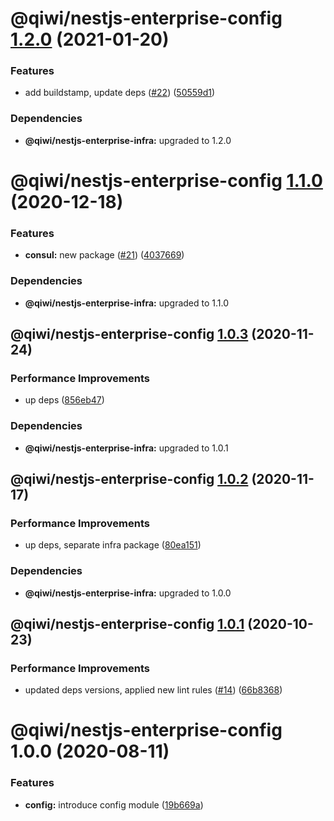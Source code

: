# @qiwi/nestjs-enterprise-config [1.2.0](https://github.com/qiwi/nestjs-enterprise/compare/@qiwi/nestjs-enterprise-config@1.1.0...@qiwi/nestjs-enterprise-config@1.2.0) (2021-01-20)


### Features

* add buildstamp, update deps ([#22](https://github.com/qiwi/nestjs-enterprise/issues/22)) ([50559d1](https://github.com/qiwi/nestjs-enterprise/commit/50559d13f269f19106e16d447f5813ebc5f3455c))





### Dependencies

* **@qiwi/nestjs-enterprise-infra:** upgraded to 1.2.0

# @qiwi/nestjs-enterprise-config [1.1.0](https://github.com/qiwi/nestjs-enterprise/compare/@qiwi/nestjs-enterprise-config@1.0.3...@qiwi/nestjs-enterprise-config@1.1.0) (2020-12-18)


### Features

* **consul:** new package ([#21](https://github.com/qiwi/nestjs-enterprise/issues/21)) ([4037669](https://github.com/qiwi/nestjs-enterprise/commit/40376697a61ff39a9db08bc10b9f242c2b4fe7bf))





### Dependencies

* **@qiwi/nestjs-enterprise-infra:** upgraded to 1.1.0

## @qiwi/nestjs-enterprise-config [1.0.3](https://github.com/qiwi/nestjs-enterprise/compare/@qiwi/nestjs-enterprise-config@1.0.2...@qiwi/nestjs-enterprise-config@1.0.3) (2020-11-24)


### Performance Improvements

* up deps ([856eb47](https://github.com/qiwi/nestjs-enterprise/commit/856eb47915d387d594d1605462f53fa22149990b))





### Dependencies

* **@qiwi/nestjs-enterprise-infra:** upgraded to 1.0.1

## @qiwi/nestjs-enterprise-config [1.0.2](https://github.com/qiwi/nestjs-enterprise/compare/@qiwi/nestjs-enterprise-config@1.0.1...@qiwi/nestjs-enterprise-config@1.0.2) (2020-11-17)


### Performance Improvements

* up deps, separate infra package ([80ea151](https://github.com/qiwi/nestjs-enterprise/commit/80ea151c96d65e761b2506a0c046a550e616196b))





### Dependencies

* **@qiwi/nestjs-enterprise-infra:** upgraded to 1.0.0

## @qiwi/nestjs-enterprise-config [1.0.1](https://github.com/qiwi/nestjs-enterprise/compare/@qiwi/nestjs-enterprise-config@1.0.0...@qiwi/nestjs-enterprise-config@1.0.1) (2020-10-23)


### Performance Improvements

* updated deps versions, applied new lint rules ([#14](https://github.com/qiwi/nestjs-enterprise/issues/14)) ([66b8368](https://github.com/qiwi/nestjs-enterprise/commit/66b83683a8da0949ff5507037e8d8955b852c151))

# @qiwi/nestjs-enterprise-config 1.0.0 (2020-08-11)


### Features

* **config:** introduce config module ([19b669a](https://github.com/qiwi/nestjs-enterprise/commit/19b669ad73b2e9d6c83c3afc74327335948dae54))
